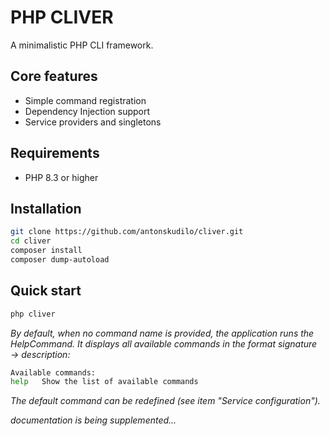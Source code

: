 # PHP CLIVER
A minimalistic PHP CLI framework.  

## Core features
- Simple command registration
- Dependency Injection support
- Service providers and singletons

## Requirements
- PHP 8.3 or higher

## Installation

```bash
git clone https://github.com/antonskudilo/cliver.git
cd cliver
composer install
composer dump-autoload
```

## Quick start
```bash
php cliver
```

*By default, when no command name is provided, the application runs the HelpCommand.
It displays all available commands in the format signature → description:*

```bash
Available commands:
help   Show the list of available commands
```

*The default command can be redefined (see item "Service configuration").*


*documentation is being supplemented...*